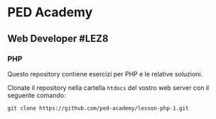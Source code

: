 # PED Academy
## Web Developer #LEZ8
### PHP 

Questo repository contiene esercizi per PHP e le relative soluzioni.

Clonate il repository nella cartella `htdocs` del vostro web server con il seguente comando:

```
git clone https://github.com/ped-academy/lesson-php-1.git
```


